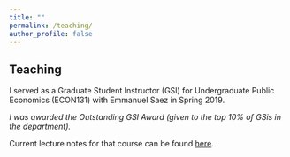 ```yaml
---
title: ""
permalink: /teaching/
author_profile: false
---
```


## Teaching

I served as a Graduate Student Instructor (GSI) for Undergraduate Public Economics (ECON131) with Emmanuel Saez in Spring 2019. 

  *I was awarded the Outstanding GSI Award (given to the top 10\% of GSis in the department).*   

Current lecture notes for that course can be found [here](https://eml.berkeley.edu//~saez/course131/course131.html).

